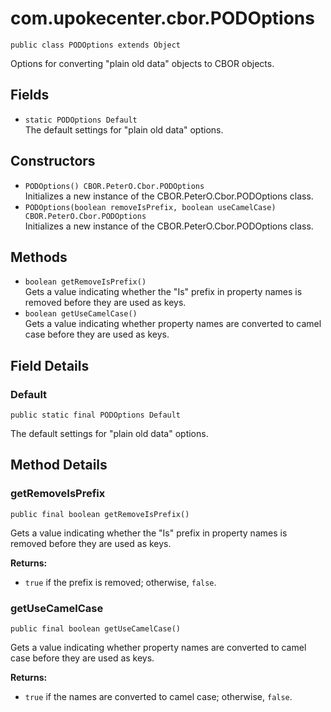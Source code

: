 # com.upokecenter.cbor.PODOptions

    public class PODOptions extends Object

Options for converting "plain old data" objects to CBOR objects.

## Fields

* `static PODOptions Default`<br>
 The default settings for "plain old data" options.

## Constructors

* `PODOptions() CBOR.PeterO.Cbor.PODOptions`<br>
 Initializes a new instance of the CBOR.PeterO.Cbor.PODOptions class.
* `PODOptions​(boolean removeIsPrefix,
          boolean useCamelCase) CBOR.PeterO.Cbor.PODOptions`<br>
 Initializes a new instance of the CBOR.PeterO.Cbor.PODOptions class.

## Methods

* `boolean getRemoveIsPrefix()`<br>
 Gets a value indicating whether the "Is" prefix in property names is removed
 before they are used as keys.
* `boolean getUseCamelCase()`<br>
 Gets a value indicating whether property names are converted to camel case
 before they are used as keys.

## Field Details

### Default
    public static final PODOptions Default
The default settings for "plain old data" options.
## Method Details

### getRemoveIsPrefix
    public final boolean getRemoveIsPrefix()
Gets a value indicating whether the "Is" prefix in property names is removed
 before they are used as keys.

**Returns:**

* <code>true</code> if the prefix is removed; otherwise, <code>false</code>.

### getUseCamelCase
    public final boolean getUseCamelCase()
Gets a value indicating whether property names are converted to camel case
 before they are used as keys.

**Returns:**

* <code>true</code> if the names are converted to camel case; otherwise,
 <code>false</code>.
